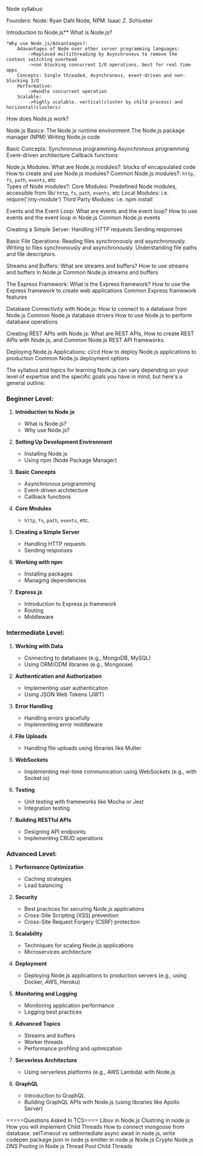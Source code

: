 Node syllabus:

Founders: 
    Node: Ryan Dahl
    Node, NPM: Isaac Z. Schlueter

Introduction to Node.js**
    What is Node.js?
    
    *Why use Node.js/Advantaages?:
        Adavantages of Node over other server programming languages:
            ->Replaced multithreading by Asynchronous to remove the context switching overhead
            ->non blocking concurrent I/O operations, best for real time apps
        Concepts: Single threaded, Asynchronous, event-driven and non-blocking I/O
        Performative: 
            ->Handle concurrent operation 
        Scalable: 
            ->highly scalable, vertical(cluster by child process) and horizontal(clusters)
            
How does Node.js work?

Node.js Basics:
    The Node.js runtime environment 
    The Node.js package manager (NPM)
    Writing Node.js code
    
Basic Concepts:
   Synchronous programming
   Asynchronous programming
   Event-driven architecture
   Callback functions
   
Node.js Modules:
    What are Node.js modules?: blocks of encapsulated code 
    How to create and use Node.js modules?
    Common Node.js modules?: `http`, `fs`, `path`, `events`, etc   
    Types of Node modules?: 
        Core Modules:
            Predefined Node modules, accessible from lib/ 
            `http`, `fs`, `path`, `events`, etc
        Local Modules: i.e. require('/my-module')
        Third Party Modules: i.e. npm install <module-name> 
        
Events and the Event Loop:
    What are events and the event loop?
    How to use events and the event loop in Node.js
    Common Node.js events
    
Creating a Simple Server:
   Handling HTTP requests
   Sending responses
   
Basic File Operations:
    Reading files synchronously and asynchronously.
    Writing to files synchronously and asynchronously.
    Understanding file paths and file descriptors. 
    
Streams and Buffers:
    What are streams and buffers?
    How to use streams and buffers in Node.js
    Common Node.js streams and buffers
    
The Express Framework:
    What is the Express framework?
    How to use the Express framework to create web applications
    Common Express framework features
    
Database Connectivity with Node.js:
    How to connect to a database from Node.js
    Common Node.js database drivers
    How to use Node.js to perform database operations
    
Creating REST APIs with Node.js:
    What are REST APIs, How to create REST APIs with Node.js, and Common Node.js REST API frameworks.
    
Deploying Node.js Applications:
    ci/cd
    How to deploy Node.js applications to production
    Common Node.js deployment options

The syllabus and topics for learning Node.js can vary depending on your level of expertise and the specific goals you have in mind, but here's a general outline:

### Beginner Level:
1. **Introduction to Node.js**
   - What is Node.js?
   - Why use Node.js?

2. **Setting Up Development Environment**
   - Installing Node.js
   - Using npm (Node Package Manager)

3. **Basic Concepts**
   - Asynchronous programming
   - Event-driven architecture
   - Callback functions

4. **Core Modules**
   - `http`, `fs`, `path`, `events`, etc.

5. **Creating a Simple Server**
   - Handling HTTP requests
   - Sending responses

6. **Working with npm**
   - Installing packages
   - Managing dependencies

7. **Express.js**
   - Introduction to Express.js framework
   - Routing
   - Middleware

### Intermediate Level:
1. **Working with Data**
   - Connecting to databases (e.g., MongoDB, MySQL)
   - Using ORM/ODM libraries (e.g., Mongoose)

2. **Authentication and Authorization**
   - Implementing user authentication
   - Using JSON Web Tokens (JWT)

3. **Error Handling**
   - Handling errors gracefully
   - Implementing error middleware

4. **File Uploads**
   - Handling file uploads using libraries like Multer

5. **WebSockets**
   - Implementing real-time communication using WebSockets (e.g., with Socket.io)

6. **Testing**
   - Unit testing with frameworks like Mocha or Jest
   - Integration testing

7. **Building RESTful APIs**
   - Designing API endpoints
   - Implementing CRUD operations

### Advanced Level:
1. **Performance Optimization**
   - Caching strategies
   - Load balancing

2. **Security**
   - Best practices for securing Node.js applications
   - Cross-Site Scripting (XSS) prevention
   - Cross-Site Request Forgery (CSRF) protection

3. **Scalability**
   - Techniques for scaling Node.js applications
   - Microservices architecture

4. **Deployment**
   - Deploying Node.js applications to production servers (e.g., using Docker, AWS, Heroku)

5. **Monitoring and Logging**
   - Monitoring application performance
   - Logging best practices

6. **Advanced Topics**
   - Streams and buffers
   - Worker threads
   - Performance profiling and optimization

7. **Serverless Architecture**
   - Using serverless platforms (e.g., AWS Lambda) with Node.js

8. **GraphQL**
   - Introduction to GraphQL
   - Building GraphQL APIs with Node.js (using libraries like Apollo Server)


=====Questions Asked In TCS====
Libuv in Node.js
Clustring in node js
How you will implement Child Threads
How to connect mongoose from database.
setTimeout vs setImmediate
async await in node js, write codepen
package.json in node js
emitter in node js
Node.js Crypto
Node.js DNS
Pooling in Node js
Thread Pool
Child Threads
